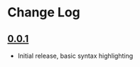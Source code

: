 # Change Log

## [0.0.1]

- Initial release, basic syntax highlighting

[0.0.1]: https://github.com/Motivesoft/vscode-man-page-syntax/releases/tag/v0.0.1
